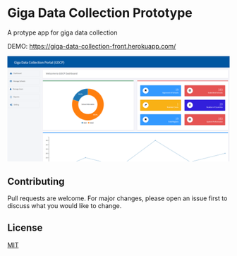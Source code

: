 # Giga Data Collection Prototype

A protype app for giga data collection

DEMO: https://giga-data-collection-front.herokuapp.com/

![alt text](https://raw.githubusercontent.com/sanoylab/giga-data-collection-front/master/screenshot.PNG)



## Contributing
Pull requests are welcome. For major changes, please open an issue first to discuss what you would like to change.

## License
[MIT](https://choosealicense.com/licenses/mit/)